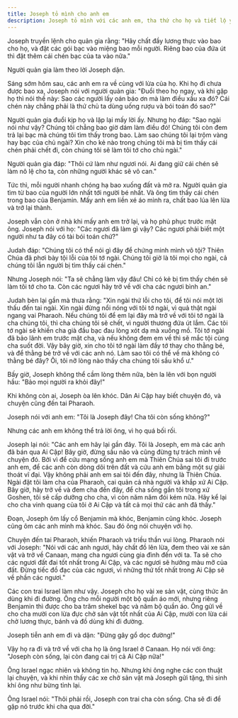 ```yaml
---
title: Joseph tỏ mình cho anh em
description: Joseph tỏ mình với các anh em, tha thứ cho họ và tiết lộ ý nghĩa sâu xa của những biến cố đã qua, đồng thời mời cả gia đình Israel đến Ai Cập để đoàn tụ và hưởng sự bảo vệ trong thời kỳ đói kém.
---
```


Joseph truyền lệnh cho quản gia rằng: "Hãy chất đầy lương thực vào bao cho họ, và đặt các gói bạc vào miệng bao mỗi người. Riêng bao của đứa út thì đặt thêm cái chén bạc của ta vào nữa."

Người quản gia làm theo lời Joseph dặn.

Sáng sớm hôm sau, các anh em ra về cùng với lừa của họ. Khi họ đi chưa được bao xa, Joseph nói với người quản gia: "Đuổi theo họ ngay, và khi gặp họ thì nói thế này: Sao các người lấy oán báo ơn mà làm điều xấu xa đó? Cái chén này chẳng phải là thứ chủ ta dùng uống rượu và bói toán đó sao?"

Người quản gia đuổi kịp họ và lặp lại mấy lời ấy. Nhưng họ đáp: "Sao ngài nói như vậy? Chúng tôi chẳng bao giờ dám làm điều đó! Chúng tôi còn đem trả lại bạc mà chúng tôi tìm thấy trong bao. Làm sao chúng tôi lại trộm vàng hay bạc của chủ ngài? Xin cho kẻ nào trong chúng tôi mà bị tìm thấy cái chén phải chết đi, còn chúng tôi sẽ làm tôi tớ cho chủ ngài."

Người quản gia đáp: "Thôi cứ làm như ngươi nói. Ai đang giữ cái chén sẽ làm nô lệ cho ta, còn những người khác sẽ vô can."

Tức thì, mỗi người nhanh chóng hạ bao xuống đất và mở ra. Người quản gia tìm từ bao của người lớn nhất tới người bé nhất. Và ông tìm thấy cái chén trong bao của Benjamin. Mấy anh em liền xé áo mình ra, chất bao lúa lên lừa và trở lại thành.

Joseph vẫn còn ở nhà khi mấy anh em trở lại, và họ phủ phục trước mặt ông. Joseph nói với họ: "Các ngươi đã làm gì vậy? Các ngươi phải biết một người như ta đây có tài bói toán chứ?"

Judah đáp: "Chúng tôi có thể nói gì đây để chứng minh mình vô tội? Thiên Chúa đã phơi bày tội lỗi của tôi tớ ngài. Chúng tôi giờ là tôi mọi cho ngài, cả chúng tôi lẫn người bị tìm thấy cái chén."

Nhưng Joseph nói: "Ta sẽ chẳng làm vậy đâu! Chỉ có kẻ bị tìm thấy chén sẽ làm tôi tớ cho ta. Còn các ngươi hãy trở về với cha các ngươi bình an."

Judah bèn lại gần mà thưa rằng: "Xin ngài thứ lỗi cho tôi, để tôi nói một lời thấu đến tai ngài. Xin ngài đừng nổi nóng với tôi tớ ngài, vì quả thật ngài ngang vai Pharaoh. Nếu chúng tôi để em lại đây mà trở về với tôi tớ ngài là cha chúng tôi, thì cha chúng tôi sẽ chết, vì người thương đứa út lắm. Các tôi tớ ngài sẽ khiến cha già đầu bạc đau lòng xót dạ mà xuống mồ. Tôi tớ ngài đã bảo lãnh em trước mặt cha, và nếu không đem em về thì sẽ mắc tội cùng cha suốt đời. Vậy bây giờ, xin cho tôi tớ ngài làm đầy tớ thay cho thằng bé, và để thằng bé trở về với các anh nó. Làm sao tôi có thể về mà không có thằng bé đây? Ôi, tôi nỡ lòng nào thấy cha chúng tôi sầu khổ ư."

Bấy giờ, Joseph không thể cầm lòng thêm nữa, bèn la lên với bọn người hầu: "Bảo mọi người ra khỏi đây!"

Khi không còn ai, Joseph òa lên khóc. Dân Ai Cập hay biết chuyện đó, và chuyện cũng đến tai Pharaoh.

Joseph nói với anh em: "Tôi là Joseph đây! Cha tôi còn sống không?"

Nhưng các anh em không thể trả lời ông, vì họ quá bối rối.

Joseph lại nói: "Các anh em hãy lại gần đây. Tôi là Joseph, em mà các anh đã bán qua Ai Cập! Bây giờ, đừng sầu não và cũng đừng tự trách mình về chuyện đó. Bởi vì để cứu mạng sống anh em mà Thiên Chúa sai tôi đi trước anh em, để các anh còn dòng dõi trên đất và cứu anh em bằng một sự giải thoát vĩ đại. Vậy không phải anh em sai tôi đến đây, nhưng là Thiên Chúa. Ngài đặt tôi làm cha của Pharaoh, cai quản cả nhà người và khắp xứ Ai Cập. Bây giờ, hãy trở về và đem cha đến đây, để cha sống gần tôi trong xứ Goshen, tôi sẽ cấp dưỡng cho cha, vì còn năm năm đói kém nữa. Hãy kể lại cho cha vinh quang của tôi ở Ai Cập và tất cả mọi thứ các anh đã thấy."

Đoạn, Joseph ôm lấy cổ Benjamin mà khóc, Benjamin cũng khóc. Joseph cũng ôm các anh mình mà khóc. Sau đó ông nói chuyện với họ.

Chuyện đến tai Pharaoh, khiến Pharaoh và triều thần vui lòng. Pharaoh nói với Joseph: "Nói với các anh ngươi, hãy chất đồ lên lừa, đem theo vài xe sản vật và trở về Canaan, mang cha ngươi cùng gia đình đến với ta. Ta sẽ cho các ngươi đất đai tốt nhất trong Ai Cập, và các ngươi sẽ hưởng màu mỡ của đất. Đừng tiếc đồ đạc của các ngươi, vì những thứ tốt nhất trong Ai Cập sẽ về phần các ngươi."

Các con trai Israel làm như vậy. Joseph cho họ vài xe sản vật, cùng thức ăn dùng khi đi đường. Ông cho mỗi người một bộ quần áo mới, nhưng riêng Benjamin thì được cho ba trăm shekel bạc và năm bộ quần áo. Ông gửi về cho cha mười con lừa đực chở sản vật tốt nhất của Ai Cập, mười con lừa cái chở lương thực, bánh và đồ dùng khi đi đường.

 Joseph tiễn anh em đi và dặn: "Đừng gây gổ dọc đường!"

Vậy họ ra đi và trở về với cha họ là ông Israel ở Canaan. Họ nói với ông: "Joseph còn sống, lại còn đang cai trị cả Ai Cập nữa!"

Ông Israel ngạc nhiên và không tin họ. Nhưng khi ông nghe các con thuật lại chuyện, và khi nhìn thấy các xe chở sản vật mà Joseph gửi tặng, thì sinh khí ông như bừng tỉnh lại.

Ông Israel nói: "Thôi phải rồi, Joseph con trai cha còn sống. Cha sẽ đi để gặp nó trước khi cha qua đời."